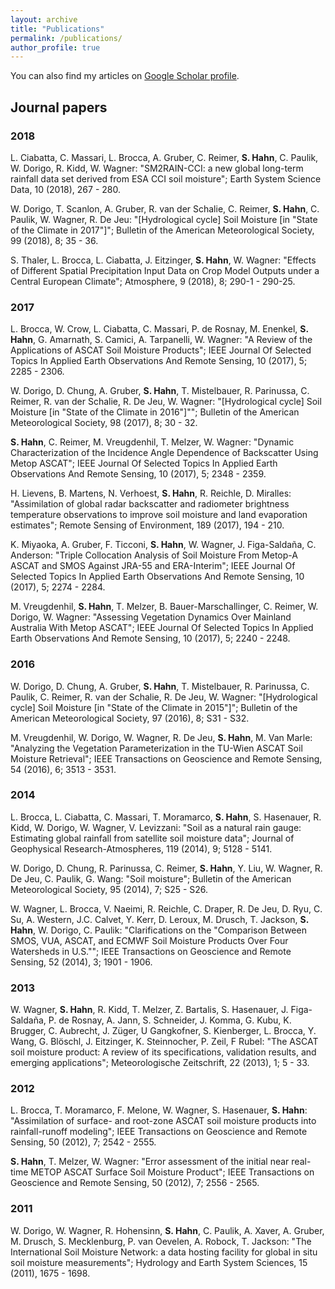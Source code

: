 ```yaml
---
layout: archive
title: "Publications"
permalink: /publications/
author_profile: true
---
```


You can also find my articles on [Google Scholar profile](https://scholar.google.com/citations?user=g2-h7e4AAAAJ&hl=en).

## Journal papers

### 2018

L. Ciabatta, C. Massari, L. Brocca, A. Gruber, C. Reimer, **S. Hahn**, C. Paulik, W. Dorigo, R. Kidd, W. Wagner: "SM2RAIN-CCI: a new global long-term rainfall data set derived from ESA CCI soil moisture"; Earth System Science Data, 10 (2018), 267 - 280.

W. Dorigo, T. Scanlon, A. Gruber, R. van der Schalie, C. Reimer, **S. Hahn**, C. Paulik, W. Wagner, R. De Jeu: "[Hydrological cycle] Soil Moisture [in "State of the Climate in 2017"]"; Bulletin of the American Meteorological Society, 99 (2018), 8; 35 - 36.

S. Thaler, L. Brocca, L. Ciabatta, J. Eitzinger, **S. Hahn**, W. Wagner: "Effects of Different Spatial Precipitation Input Data on Crop Model Outputs under a Central European Climate"; Atmosphere, 9 (2018), 8; 290-1 - 290-25.

### 2017

L. Brocca, W. Crow, L. Ciabatta, C. Massari, P. de Rosnay, M. Enenkel, **S. Hahn**, G. Amarnath, S. Camici, A. Tarpanelli, W. Wagner: "A Review of the Applications of ASCAT Soil Moisture Products"; IEEE Journal Of Selected Topics In Applied Earth Observations And Remote Sensing, 10 (2017), 5; 2285 - 2306.

W. Dorigo, D. Chung, A. Gruber, **S. Hahn**, T. Mistelbauer, R. Parinussa, C. Reimer, R. van der Schalie, R. De Jeu, W. Wagner: "[Hydrological cycle] Soil Moisture [in "State of the Climate in 2016"]""; Bulletin of the American Meteorological Society, 98 (2017), 8; 30 - 32.

**S. Hahn**, C. Reimer, M. Vreugdenhil, T. Melzer, W. Wagner: "Dynamic Characterization of the Incidence Angle Dependence of Backscatter Using Metop ASCAT"; IEEE Journal Of Selected Topics In Applied Earth Observations And Remote Sensing, 10 (2017), 5; 2348 - 2359.

H. Lievens, B. Martens, N. Verhoest, **S. Hahn**, R. Reichle, D. Miralles: "Assimilation of global radar backscatter and radiometer brightness temperature observations to improve soil moisture and land evaporation estimates"; Remote Sensing of Environment, 189 (2017), 194 - 210.

K. Miyaoka, A. Gruber, F. Ticconi, **S. Hahn**, W. Wagner, J. Figa-Saldaña, C. Anderson: "Triple Collocation Analysis of Soil Moisture From Metop-A ASCAT and SMOS Against JRA-55 and ERA-Interim"; IEEE Journal Of Selected Topics In Applied Earth Observations And Remote Sensing, 10 (2017), 5; 2274 - 2284.

M. Vreugdenhil, **S. Hahn**, T. Melzer, B. Bauer-Marschallinger, C. Reimer, W. Dorigo, W. Wagner: "Assessing Vegetation Dynamics Over Mainland Australia With Metop ASCAT"; IEEE Journal Of Selected Topics In Applied Earth Observations And Remote Sensing, 10 (2017), 5; 2240 - 2248.

### 2016

W. Dorigo, D. Chung, A. Gruber, **S. Hahn**, T. Mistelbauer, R. Parinussa, C. Paulik, C. Reimer, R. van der Schalie, R. De Jeu, W. Wagner: "[Hydrological cycle] Soil Moisture [in "State of the Climate in 2015"]"; Bulletin of the American Meteorological Society, 97 (2016), 8; S31 - S32.

M. Vreugdenhil, W. Dorigo, W. Wagner, R. De Jeu, **S. Hahn**, M. Van Marle: "Analyzing the Vegetation Parameterization in the TU-Wien ASCAT Soil Moisture Retrieval"; IEEE Transactions on Geoscience and Remote Sensing, 54 (2016), 6; 3513 - 3531.

### 2014

L. Brocca, L. Ciabatta, C. Massari, T. Moramarco, **S. Hahn**, S. Hasenauer, R. Kidd, W. Dorigo, W. Wagner, V. Levizzani: "Soil as a natural rain gauge: Estimating global rainfall from satellite soil moisture data"; Journal of Geophysical Research-Atmospheres, 119 (2014), 9; 5128 - 5141.

W. Dorigo, D. Chung, R. Parinussa, C. Reimer, **S. Hahn**, Y. Liu, W. Wagner, R. De Jeu, C. Paulik, G. Wang: "Soil moisture"; Bulletin of the American Meteorological Society, 95 (2014), 7; S25 - S26.

W. Wagner, L. Brocca, V. Naeimi, R. Reichle, C. Draper, R. De Jeu, D. Ryu, C. Su, A. Western, J.C. Calvet, Y. Kerr, D. Leroux, M. Drusch, T. Jackson, **S. Hahn**, W. Dorigo, C. Paulik: "Clarifications on the "Comparison Between SMOS, VUA, ASCAT, and ECMWF Soil Moisture Products Over Four Watersheds in U.S.""; IEEE Transactions on Geoscience and Remote Sensing, 52 (2014), 3; 1901 - 1906.

### 2013

W. Wagner, **S. Hahn**, R. Kidd, T. Melzer, Z. Bartalis, S. Hasenauer, J. Figa-Saldaña, P. de Rosnay, A. Jann, S. Schneider, J. Komma, G. Kubu, K. Brugger, C. Aubrecht, J. Züger, U Gangkofner, S. Kienberger, L. Brocca, Y. Wang, G. Blöschl, J. Eitzinger, K. Steinnocher, P. Zeil, F Rubel: "The ASCAT soil moisture product: A review of its specifications, validation results, and emerging applications"; Meteorologische Zeitschrift, 22 (2013), 1; 5 - 33.

### 2012

L. Brocca, T. Moramarco, F. Melone, W. Wagner, S. Hasenauer, **S. Hahn**: "Assimilation of surface- and root-zone ASCAT soil moisture products into rainfall-runoff modeling"; IEEE Transactions on Geoscience and Remote Sensing, 50 (2012), 7; 2542 - 2555.

**S. Hahn**, T. Melzer, W. Wagner: "Error assessment of the initial near real-time METOP ASCAT Surface Soil Moisture Product"; IEEE Transactions on Geoscience and Remote Sensing, 50 (2012), 7; 2556 - 2565.

### 2011

W. Dorigo, W. Wagner, R. Hohensinn, **S. Hahn**, C. Paulik, A. Xaver, A. Gruber, M. Drusch, S. Mecklenburg, P. van Oevelen, A. Robock, T. Jackson: "The International Soil Moisture Network: a data hosting facility for global in situ soil moisture measurements"; Hydrology and Earth System Sciences, 15 (2011), 1675 - 1698.

